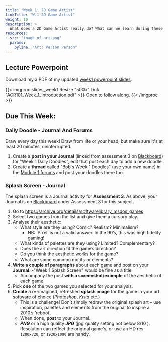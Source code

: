```yaml
---
title: "Week 1: 2D Game Artist"
linkTitle: "W.1 2D Game Artist"
weight: 10
description: >
  What does a 2D Game Artist really do? What can we learn during these 12 weeks to help us become and remain a solid game artist?
resources:
- src: "image_of_art.png"
  params:
    byline: "Art: Person Person"
---
```



## Lecture Powerpoint

Download my a PDF of my updated [week1 powerpoint slides](ACR101_Week_1_Introduction.pdf).

{{< imgproc slides_week1 Resize "500x" Link "ACR101_Week_1_Introduction.pdf" >}}
Open to follow along.
{{< /imgproc >}}

## Due This Week:

### Daily Doodle - Journal And Forums
Draw every day this week! Draw from life or your head, but make sure it's at least 20 minutes, uninterrupted.

1. Create a **post in your Journal** (linked from assessment 3 on [Blackboard](https://laureate-au.blackboard.com/)) for "Week 1 Daily Doodles", edit that post each day to add a new doodle.
2. Create a **thread** called "Bob's Week 1 Doodles" (use your own name) in the [Module 1 forums](https://laureate-au.blackboard.com/webapps/discussionboard/do/forum?action=list_threads&forum_id=_805302_1&conf_id=_133410_1&course_id=_83802_1&nav=discussion_board_entry) and post your doodles there too.

### Splash Screen - Journal

The splash screen is a Journal activity for **Assessment 3**. As above, your Journal is on [Blackboard](https://laureate-au.blackboard.com/) under Assessment 3 for this subject.

1. Go to <https://archive.org/details/softwarelibrary_msdos_games> 
2. Select two games from the list and give them a cursory play.
3. Analyse their aesthetic:
    - What style are they using? Comic? Realism? Minimalism?
      - NB: ‘Pixel’ is not a valid answer. In the 90’s, this was high fidelity gaming!
    - What kinds of palettes are they using? Limited? Complementary?
    - Does the art direction fit the game’s direction?
    - Do you think the aesthetic works for the game?
    - What are some common motifs or elements?
4. **Write a couple of paragraphs** about each game and post on your **Journal**. 
   -"Week 1 Splash Screen" would be fine as a title.
   - Accompany the post **with a screenshot/example** of the aesthetic of each game. 
5. Pick **one** of the two games you selected for your analysis.
6. **Create** a re-imagined, refreshed **splash image** for the game in your art software of choice (_Photoshop_, _Krita_ etc.)
    - This is a challenge! Don’t simply redraw the original splash art – use inspiration, palettes and elements from the original to inspire a 2010’s ‘reboot’.
    - When done, **post** to your Journal.
    - _**PNG**_ or a high quality _**JPG**_ (jpg quality setting not below 8/10 ). Resolution can reflect the original game's, or use an HD res: `1280x720`, or `1920x1080` are handy. 

